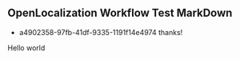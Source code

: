 ## OpenLocalization Workflow Test MarkDown
* a4902358-97fb-41df-9335-1191f14e4974 
thanks!

Hello world
